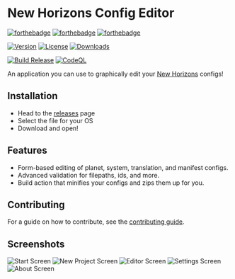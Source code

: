 # New Horizons Config Editor

[![forthebadge](https://forthebadge.com/images/badges/made-with-typescript.svg)](https://forthebadge.com)
[![forthebadge](https://forthebadge.com/images/badges/made-with-rust.svg)](https://forthebadge.com)
[![forthebadge](https://forthebadge.com/images/badges/built-with-swag.svg)](https://forthebadge.com)

[![Version](https://img.shields.io/github/package-json/v/bwc9876/nh-config-editor?style=for-the-badge)](https://github.com/Bwc9876/nh-config-editor/releases)
[![License](https://img.shields.io/github/license/Bwc9876/nh-config-editor?style=for-the-badge)](https://github.com/Bwc9876/nh-config-editor/blob/main/LICENSE)
[![Downloads](https://img.shields.io/github/downloads/bwc9876/nh-config-editor/total?logo=github&style=for-the-badge)](https://github.com/Bwc9876/nh-config-editor/releases)

[![Build Release](https://img.shields.io/github/workflow/status/Bwc9876/nh-config-editor/Build%20Release?style=for-the-badge)](https://github.com/Bwc9876/nh-config-editor/actions/workflows/build_release.yml)
[![CodeQL](https://img.shields.io/github/workflow/status/Bwc9876/nh-config-editor/CodeQL?label=CodeQL&style=for-the-badge)](https://github.com/Bwc9876/nh-config-editor/actions/workflows/codeql-analysis.yml)

An application you can use to graphically edit your [New Horizons](https://nh.outerwildsmods.com) configs!

## Installation

- Head to the [releases](https://github.com/Bwc9876/nh-config-editor/releases) page
- Select the file for your OS
- Download and open!

## Features

- Form-based editing of planet, system, translation, and manifest configs.
- Advanced validation for filepaths, ids, and more.
- Build action that minifies your configs and zips them up for you.

## Contributing

For a guide on how to contribute, see the [contributing guide](CONTRIBUTING.md).

## Screenshots

![Start Screen](https://user-images.githubusercontent.com/25644444/184557636-86a2519b-5a85-418f-826a-cc39fb828864.png)
![New Project Screen](https://user-images.githubusercontent.com/25644444/184557649-9062adb5-e7e1-429e-9296-94859615687e.png)
![Editor Screen](https://user-images.githubusercontent.com/25644444/184557668-6710d0ab-bcc2-410e-af72-8877270bc5c8.png)
![Settings Screen](https://user-images.githubusercontent.com/25644444/184557681-0d1aa96b-6bac-4274-888f-f7b9c7832585.png)
![About Screen](https://user-images.githubusercontent.com/25644444/184557688-356c4def-04b3-4bc8-b4bb-823a3b1b6526.png)
